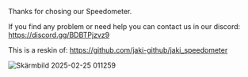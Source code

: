 Thanks for chosing our Speedometer.

If you find any problem or need help you can contact us in our discord: https://discord.gg/BDBTPjzvz9

This is a reskin of: https://github.com/jaki-github/jaki_speedometer

![Skärmbild 2025-02-25 011259](https://github.com/user-attachments/assets/d8c309fa-0ea0-4597-ba8f-0fa5f2796bcf)
